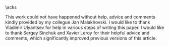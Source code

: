 \acks

This work could not have happened without help, advice and comments kindly
provided by my collegue Jan Malakhovski. I would like to thank Vladimir
Ulyantsev for help in various steps of writing this
paper. I would like to thank Sergey Sinchuk and Xavier Leroy for their
helpful advice and comments, which significantly improved previous versions
of this article.
